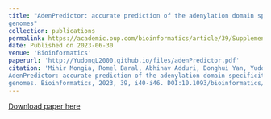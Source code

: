```yaml
---
title: "AdenPredictor: accurate prediction of the adenylation domain specificity of nonribosomal peptide biosynthetic gene clusters in microbial
genomes"
collection: publications
permalink: https://academic.oup.com/bioinformatics/article/39/Supplement_1/i40/7210450
date: Published on 2023-06-30
venue: 'Bioinformatics'
paperurl: 'http://YudongL2000.github.io/files/adenPredictor.pdf'
citation: 'Mihir Mongia, Romel Baral, Abhinav Adduri, Donghui Yan, Yudong Liu, Yuying Bian, Paul Kim, Bahar Behsaz, Hosein Mohimani.
AdenPredictor: accurate prediction of the adenylation domain specificity of nonribosomal peptide biosyn- thetic gene clusters in microbial
genomes. Bioinformatics, 2023, 39, i40-i46. DOI:10.1093/bioinformatics/btad235'
---
```


[Download paper here](http://academicpages.github.io/files/paper3.pdf)
